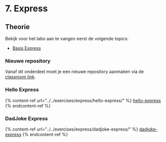 # 7. Express

## Theorie

Bekijk voor het labo aan te vangen eerst de volgende topics:

* [Basis Express](../../express.js/basis.md)

### Nieuwe repository

Vanaf dit onderdeel moet je een nieuwe repository aanmaken via de [classroom link](https://classroom.github.com/a/SkRuZq2N).&#x20;

### Hello Express

{% content-ref url="../../exercises/express/hello-express/" %}
[hello-express](../../exercises/express/hello-express/)
{% endcontent-ref %}

### DadJoke Express

{% content-ref url="../../exercises/express/dadjoke-express/" %}
[dadjoke-express](../../exercises/express/dadjoke-express/)
{% endcontent-ref %}

